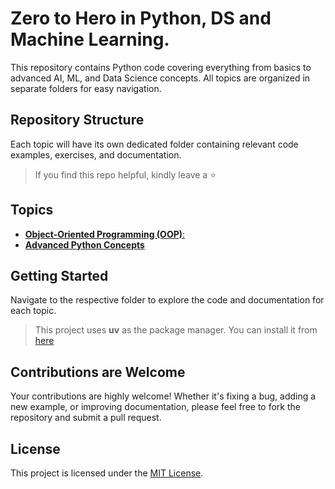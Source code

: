 # Zero to Hero in Python, DS and Machine Learning.

This repository contains Python code covering everything from basics to advanced AI, ML, and Data Science concepts. All topics are organized in separate folders for easy navigation.

## Repository Structure

Each topic will have its own dedicated folder containing relevant code examples, exercises, and documentation.

>If you find this repo helpful, kindly leave a ⭐

## Topics

- [**Object-Oriented Programming (OOP)**:](./oops/)
- [**Advanced Python Concepts**](./advanced-concepts/)

## Getting Started

Navigate to the respective folder to explore the code and documentation for each topic.

> This project uses **uv** as the package manager. You can install it from [here](https://docs.astral.sh/uv/getting-started/installation/)

## Contributions are Welcome
Your contributions are highly welcome! Whether it's fixing a bug, adding a new example, or improving documentation, please feel free to fork the repository and submit a pull request.

## License
This project is licensed under the [MIT License](./LICENSE).
